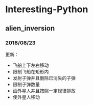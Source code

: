# Interesting-Python
## alien_inversion
### 2018/08/23
更新：
* 飞船上下左右移动
* 限制飞船在矩形内
* 发射子弹并且删除已消失的子弹
* 限制子弹数量
* 画外星人并且按照一定规律排放
* 使外星人移动